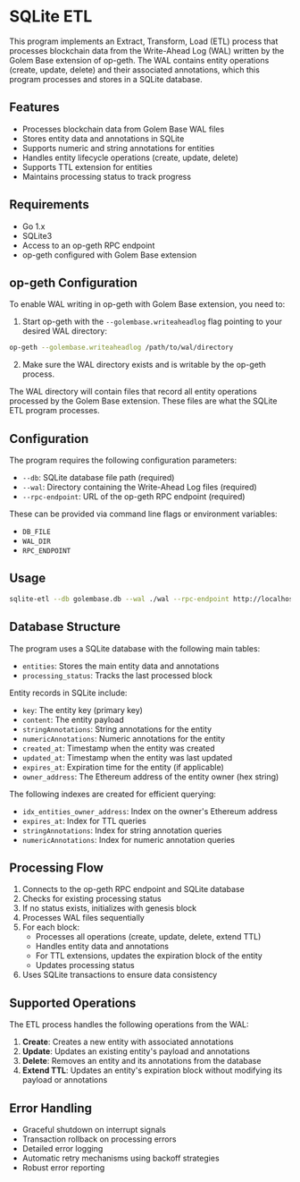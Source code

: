 # SQLite ETL

This program implements an Extract, Transform, Load (ETL) process that processes blockchain data from the Write-Ahead Log (WAL) written by the Golem Base extension of op-geth. The WAL contains entity operations (create, update, delete) and their associated annotations, which this program processes and stores in a SQLite database.

## Features

- Processes blockchain data from Golem Base WAL files
- Stores entity data and annotations in SQLite
- Supports numeric and string annotations for entities
- Handles entity lifecycle operations (create, update, delete)
- Supports TTL extension for entities
- Maintains processing status to track progress

## Requirements

- Go 1.x
- SQLite3
- Access to an op-geth RPC endpoint
- op-geth configured with Golem Base extension

## op-geth Configuration

To enable WAL writing in op-geth with Golem Base extension, you need to:

1. Start op-geth with the `--golembase.writeaheadlog` flag pointing to your desired WAL directory:
```bash
op-geth --golembase.writeaheadlog /path/to/wal/directory
```

2. Make sure the WAL directory exists and is writable by the op-geth process.

The WAL directory will contain files that record all entity operations processed by the Golem Base extension. These files are what the SQLite ETL program processes.

## Configuration

The program requires the following configuration parameters:

- `--db`: SQLite database file path (required)
- `--wal`: Directory containing the Write-Ahead Log files (required)
- `--rpc-endpoint`: URL of the op-geth RPC endpoint (required)

These can be provided via command line flags or environment variables:
- `DB_FILE`
- `WAL_DIR`
- `RPC_ENDPOINT`

## Usage

```bash
sqlite-etl --db golembase.db --wal ./wal --rpc-endpoint http://localhost:8545
```

## Database Structure

The program uses a SQLite database with the following main tables:

- `entities`: Stores the main entity data and annotations
- `processing_status`: Tracks the last processed block

Entity records in SQLite include:
- `key`: The entity key (primary key)
- `content`: The entity payload
- `stringAnnotations`: String annotations for the entity
- `numericAnnotations`: Numeric annotations for the entity
- `created_at`: Timestamp when the entity was created
- `updated_at`: Timestamp when the entity was last updated
- `expires_at`: Expiration time for the entity (if applicable)
- `owner_address`: The Ethereum address of the entity owner (hex string)

The following indexes are created for efficient querying:
- `idx_entities_owner_address`: Index on the owner's Ethereum address
- `expires_at`: Index for TTL queries
- `stringAnnotations`: Index for string annotation queries
- `numericAnnotations`: Index for numeric annotation queries

## Processing Flow

1. Connects to the op-geth RPC endpoint and SQLite database
2. Checks for existing processing status
3. If no status exists, initializes with genesis block
4. Processes WAL files sequentially
5. For each block:
   - Processes all operations (create, update, delete, extend TTL)
   - Handles entity data and annotations
   - For TTL extensions, updates the expiration block of the entity
   - Updates processing status
6. Uses SQLite transactions to ensure data consistency

## Supported Operations

The ETL process handles the following operations from the WAL:

1. **Create**: Creates a new entity with associated annotations
2. **Update**: Updates an existing entity's payload and annotations
3. **Delete**: Removes an entity and its annotations from the database
4. **Extend TTL**: Updates an entity's expiration block without modifying its payload or annotations

## Error Handling

- Graceful shutdown on interrupt signals
- Transaction rollback on processing errors
- Detailed error logging
- Automatic retry mechanisms using backoff strategies
- Robust error reporting
